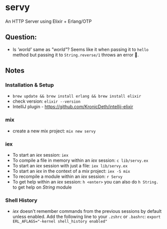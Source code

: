 # servy
An HTTP Server using Elixir + Erlang/OTP

## Question:

* Is *'world'* same as *"world"*? Seems like it when passing it to `hello` method but passing it to `String.reverse/1` 
throws an error 🤔.

## Notes

### Installation & Setup

* `brew update && brew install erlang && brew install elixir`
* check version: `elixir --version`
* IntelliJ plugin - https://github.com/KronicDeth/intellij-elixir

### mix 

* create a new mix project: `mix new servy`

### iex

* To start an *iex* session: `iex`
* To compile a file in memory within an *iex* session: `c lib/servy.ex`
* To start an *iex* session with just a file: `iex lib/servy.ex`
* To start an *iex* in the context of a *mix* project: `iex -S mix`
* To recompile a module within an *iex* session: `r Servy`
* To get help within an *iex* session: `h <enter>` you can also do `h String.` to get help on *String* module

### Shell History
* *iex* doesn't remember commands from the previous sessions by default unless enabled. Add the following line to your
`.zshrc` or `.bashrc`:
`export ERL_AFLAGS="-kernel shell_history enabled"`
